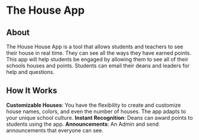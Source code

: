 # The House App

## About
The House House App is a tool that allows students and teachers to see their house in real time. They can see all the ways they have earned points. This app will help students be engaged by allowing them to see all of their schools houses and points. Students can email their deans and leaders for help and questions.

## How It Works
**Customizable Houses**: You have the flexibility to create and customize house names, colors, and even the number of houses. The app adapts to your unique school culture.
**Instant Recognition**: Deans can award points to students using the app.
**Announcements**: An Admin and send announcements that everyone can see.